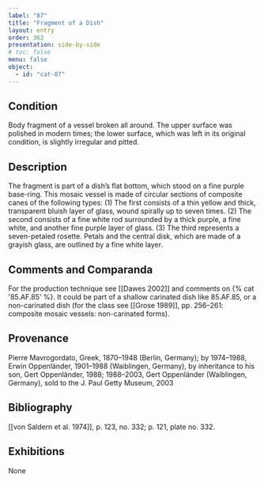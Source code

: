 ```yaml
---
label: "87"
title: "Fragment of a Dish"
layout: entry
order: 362
presentation: side-by-side
# toc: false
menu: false
object:
  - id: "cat-87"
---
```


## Condition

Body fragment of a vessel broken all around. The upper surface was polished in modern times; the lower surface, which was left in its original condition, is slightly irregular and pitted.

## Description

The fragment is part of a dish’s flat bottom, which stood on a fine purple base-ring. This mosaic vessel is made of circular sections of composite canes of the following types: (1) The first consists of a thin yellow and thick, transparent bluish layer of glass, wound spirally up to seven times. (2) The second consists of a fine white rod surrounded by a thick purple, a fine white, and another fine purple layer of glass. (3) The third represents a seven-petaled rosette. Petals and the central disk, which are made of a grayish glass, are outlined by a fine white layer.

## Comments and Comparanda

For the production technique see [[Dawes 2002]] and comments on {% cat '85.AF.85' %}. It could be part of a shallow carinated dish like 85.AF.85, or a non-carinated dish (for the class see [[Grose 1989]], pp. 256–261: composite mosaic vessels: non-carinated forms).

## Provenance

Pierre Mavrogordato, Greek, 1870–1948 (Berlin, Germany); by 1974–1988, Erwin Oppenländer, 1901–1988 (Waiblingen, Germany), by inheritance to his son, Gert Oppenländer, 1988; 1988–2003, Gert Oppenländer (Waiblingen, Germany), sold to the J. Paul Getty Museum, 2003

## Bibliography

[[von Saldern et al. 1974]], p. 123, no. 332; p. 121, plate no. 332.

## Exhibitions

None